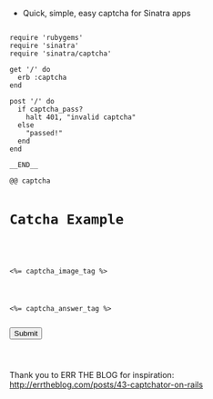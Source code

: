 * Quick, simple, easy captcha for Sinatra apps

<pre><code>
require 'rubygems'
require 'sinatra'
require 'sinatra/captcha'

get '/' do
  erb :captcha
end

post '/' do
  if captcha_pass?
    halt 401, "invalid captcha"
  else
    "passed!"
  end
end

__END__

@@ captcha

<h1>Catcha Example</h1>
<form method="post" action="/">
  <p><%= captcha_image_tag %></p>
  <p><%= captcha_answer_tag %></div>
  <div><input type="submit" value="Submit" /></div>
</form>
</code></pre>

Thank you to ERR THE BLOG for inspiration:
http://errtheblog.com/posts/43-captchator-on-rails
